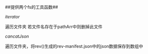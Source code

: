 
##提供两个fs的工具函数##

*iterator*

遍历文件夹 若文件名存在于pathArr中则删掉此文件

*cancatJson*

遍历文件夹，将rev()生成的rev-manifest.json中的json数据保存到数组中